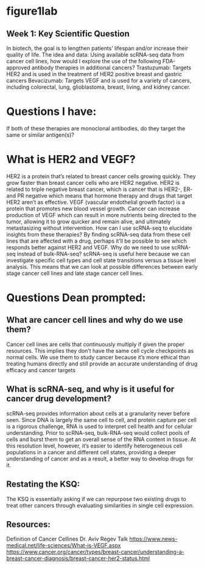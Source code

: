 # figure1lab
## Week 1: Key Scientific Question
In biotech, the goal is to lengthen patients’ lifespan and/or increase their quality of life.
The idea and data: 
Using available scRNA-seq data from cancer cell lines, how would I explore the use of the following FDA-approved antibody therapies in additional cancers?
Trastuzumab: Targets HER2 and is used in the treatment of HER2 positive breast and gastric cancers
Bevacizumab: Targets VEGF and is used for a variety of cancers, including colorectal, lung, glioblastoma, breast, living, and kidney cancer.

# Questions I have:
If both of these therapies are monoclonal antibodies, do they target the same or similar antigen(s)?
# What is HER2 and VEGF?
HER2 is a protein that’s related to breast cancer cells growing quickly. They grow faster than breast cancer cells who are HER2 negative. HER2 is related to triple negative breast cancer, which is cancer that is HER2-, ER- and PR negative which means that hormone therapy and drugs that target HER2 aren’t as effective.
VEGF (vascular endothelial growth factor) is a protein that promotes new blood vessel growth. Cancer can increase production of VEGF which can result in more nutrients being directed to the tumor, allowing it to grow quicker and remain alive, and ultimately metastasizing without intervention.
How can I use scRNA-seq to elucidate insights from these therapies?
By finding scRNA-seq data from these cell lines that are affected with a drug, perhaps it’ll be possible to see which responds better against HER2 and VEGF.
Why do we need to use scRNA-seq instead of bulk-RNA-seq?
scRNA-seq is useful here because we can investigate specific cell types and cell state transitions versus a tissue level analysis. This means that we can look at possible differences between early stage cancer cell lines and late stage cancer cell lines.
# Questions Dean prompted:
## What are cancer cell lines and why do we use them?
Cancer cell lines are cells that continuously multiply if given the proper resources. This implies they don’t have the same cell cycle checkpoints as normal cells. We use them to study cancer because it’s more ethical than treating humans directly and still provide an accurate understanding of drug efficacy and cancer targets
## What is scRNA-seq, and why is it useful for cancer drug development?
scRNA-seq provides information about cells at a granularity never before seen. Since DNA is largely the same cell to cell, and protein capture per cell is a rigorous challenge, RNA is used to interpret cell health and for cellular understanding. Prior to scRNA-seq, bulk-RNA-seq would collect pools of cells and burst them to get an overall sense of the RNA content in tissue. At this resolution level, however, it’s easier to identify heterogeneous cell populations in a cancer and different cell states, providing a deeper understanding of cancer and as a result, a better way to develop drugs for it.
	
## Restating the KSQ:
The KSQ is essentially asking if we can repurpose two existing drugs to treat other cancers through evaluating similarities in single cell expression.

## Resources:
Definition of Cancer Cellines
Dr. Aviv Regev Talk
https://www.news-medical.net/life-sciences/What-is-VEGF.aspx
https://www.cancer.org/cancer/types/breast-cancer/understanding-a-breast-cancer-diagnosis/breast-cancer-her2-status.html

